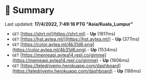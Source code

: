 # 📖 Summary
Last updated: **17/4/2022, 7:49:16 PTG "Asia/Kuala_Lumpur"**

- `GET` [https://shrt.ml](https://shrt.ml) - **Up** (1817ms)
- `GET` [https://hst.aytea.ml/](https://hst.aytea.ml/) - **Up** (377ms)
- `GET` [https://color.aytea.ml/4b31d6.png](https://color.aytea.ml/4b31d6.png) - **Up** (1534ms)
- `GET` [https://memeapi.aytea14.repl.co/gimme](https://memeapi.aytea14.repl.co/gimme) - **Up** (1806ms)
- `GET` [https://teledrivemy.herokuapp.com/dashboard](https://teledrivemy.herokuapp.com/dashboard) - **Up** (186ms)
